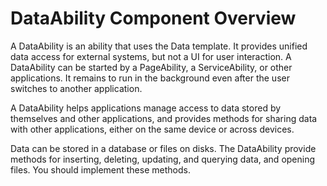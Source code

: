 # DataAbility Component Overview


A DataAbility is an ability that uses the Data template. It provides unified data access for external systems, but not a UI for user interaction. A DataAbility can be started by a PageAbility, a ServiceAbility, or other applications. It remains to run in the background even after the user switches to another application.


A DataAbility helps applications manage access to data stored by themselves and other applications, and provides methods for sharing data with other applications, either on the same device or across devices.


Data can be stored in a database or files on disks. The DataAbility provide methods for inserting, deleting, updating, and querying data, and opening files. You should implement these methods.
